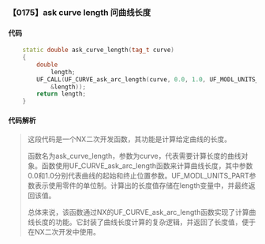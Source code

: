 ### 【0175】ask curve length 问曲线长度

#### 代码

```cpp
    static double ask_curve_length(tag_t curve)  
    {  
        double  
            length;  
        UF_CALL(UF_CURVE_ask_arc_length(curve, 0.0, 1.0, UF_MODL_UNITS_PART,  
            &length));  
        return length;  
    }

```

#### 代码解析

> 这段代码是一个NX二次开发函数，其功能是计算给定曲线的长度。
>
> 函数名为ask_curve_length，参数为curve，代表需要计算长度的曲线对象。函数使用UF_CURVE_ask_arc_length函数来计算曲线长度，其中参数0.0和1.0分别代表曲线的起始和终止位置参数。UF_MODL_UNITS_PART参数表示使用零件的单位制。计算出的长度值存储在length变量中，并最终返回该值。
>
> 总体来说，该函数通过NX的UF_CURVE_ask_arc_length函数实现了计算曲线长度的功能。它封装了曲线长度计算的复杂逻辑，并返回了长度值，便于在NX二次开发中使用。
>
